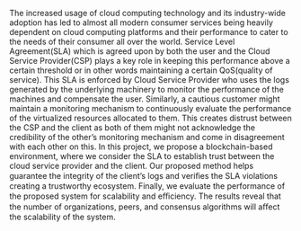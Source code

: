 The increased usage of cloud computing technology and its industry-wide adoption has led to almost all modern consumer services being heavily dependent on cloud computing platforms and their performance to cater to the needs of their consumer all over the world. Service Level Agreement(SLA) which is agreed upon by both the user and the Cloud Service Provider(CSP) plays a key role in keeping this performance above a certain threshold or in other words maintaining a certain QoS(quality of service). This SLA is enforced by Cloud Service Provider who uses the logs generated by the underlying machinery to monitor the performance of the machines and compensate the user. Similarly, a cautious customer might maintain a monitoring mechanism to continuously evaluate the performance of the virtualized resources allocated to them. This creates distrust between the CSP and the client as both of them might not acknowledge the credibility of the other’s monitoring mechanism and come in disagreement with each other on this.
In this project, we propose a blockchain-based environment, where we consider the SLA to establish trust between the cloud service provider and the client. Our proposed method helps guarantee the integrity of the client’s logs and veriﬁes the SLA violations creating a trustworthy ecosystem. Finally, we evaluate the performance of the proposed system for scalability and eﬃciency. The results reveal that the number of organizations, peers, and consensus algorithms will aﬀect the scalability of the system.
